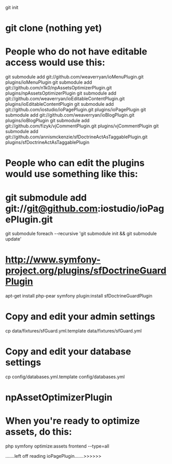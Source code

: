 git init

# git clone (nothing yet)

# People who do not have editable access would use this:
git submodule add git://github.com/weaverryan/ioMenuPlugin.git plugins/ioMenuPlugin
git submodule add git://github.com/n1k0/npAssetsOptimizerPlugin.git plugins/npAssetsOptimizerPlugin
git submodule add git://github.com/weaverryan/ioEditableContentPlugin.git plugins/ioEditableContentPlugin
git submodule add git://github.com/iostudio/ioPagePlugin.git plugins/ioPagePlugin
git submodule add git://github.com/weaverryan/ioBlogPlugin.git plugins/ioBlogPlugin
git submodule add git://github.com/fizyk/vjCommentPlugin.git plugins/vjCommentPlugin
git submodule add git://github.com/annismckenzie/sfDoctrineActAsTaggablePlugin.git plugins/sfDoctrineActAsTaggablePlugin

# People who can edit the plugins would use something like this:
# git submodule add git://git@github.com:iostudio/ioPagePlugin.git

git submodule foreach --recursive 'git submodule init && git submodule update'

# http://www.symfony-project.org/plugins/sfDoctrineGuardPlugin
apt-get install php-pear
symfony plugin:install sfDoctrineGuardPlugin

# Copy and edit your admin settings
cp data/fixtures/sfGuard.yml.template data/fixtures/sfGuard.yml

# Copy and edit your database settings
cp config/databases.yml.template config/databases.yml

# npAssetOptimizerPlugin
# When you're ready to optimize assets, do this:
php symfony optimize:assets frontend --type=all

.......left off reading ioPagePlugin.......>>>>>>
